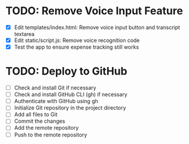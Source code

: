 # TODO: Remove Voice Input Feature

- [x] Edit templates/index.html: Remove voice input button and transcript textarea
- [x] Edit static/script.js: Remove voice recognition code
- [x] Test the app to ensure expense tracking still works

# TODO: Deploy to GitHub

- [ ] Check and install Git if necessary
- [ ] Check and install GitHub CLI (gh) if necessary
- [ ] Authenticate with GitHub using gh
- [ ] Initialize Git repository in the project directory
- [ ] Add all files to Git
- [ ] Commit the changes
- [ ] Add the remote repository
- [ ] Push to the remote repository
